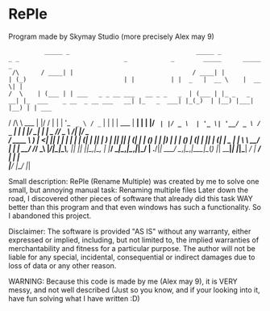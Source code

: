 # RePle
Program made by Skymay Studio (more precisely Alex may 9)

              _____ _                                   _____ _             _ _                             _            _        _____      _____  _      
     /\      / ____| |                                 / ____| |           | (_)                           | |          | |  _   |  __ \    |  __ \| |     
    /  \    | (___ | | ___   _ _ __ ___   __ _ _   _  | (___ | |_ _   _  __| |_  ___    _ __  _ __ ___   __| |_   _  ___| |_(_)  | |__) |___| |__) | | ___ 
   / /\ \    \___ \| |/ / | | | '_ ` _ \ / _` | | | |  \___ \| __| | | |/ _` | |/ _ \  | '_ \| '__/ _ \ / _` | | | |/ __| __|    |  _  // _ \  ___/| |/ _ \
  / ____ \   ____) |   <| |_| | | | | | | (_| | |_| |  ____) | |_| |_| | (_| | | (_) | | |_) | | | (_) | (_| | |_| | (__| |_ _   | | \ \  __/ |    | |  __/
 /_/    \_\ |_____/|_|\_\\__, |_| |_| |_|\__,_|\__, | |_____/ \__|\__,_|\__,_|_|\___/  | .__/|_|  \___/ \__,_|\__,_|\___|\__(_)  |_|  \_\___|_|    |_|\___|
                          __/ |                 __/ |                                  | |                                                                
                         |___/                 |___/                                   |_|                                                                


Small description:
RePle (Rename Multiple) was created by me to solve one small, but annoying manual task: Renaming multiple files
Later down the road, I discovered other pieces of software that already did this task WAY better than this program and that even windows has such a functionality. So I abandoned this project.

Disclaimer: The software is provided "AS IS" without any warranty, either expressed or implied, including, but not limited to,
the implied warranties of merchantability and fitness for a particular purpose.
The author will not be liable for any special, incidental, consequential or indirect damages due to loss of data or any other reason.

WARNING: Because this code is made by me (Alex may 9), it is VERY messy, and not well described (Just so you know, and if your looking into it, have fun solving what I have written :D)